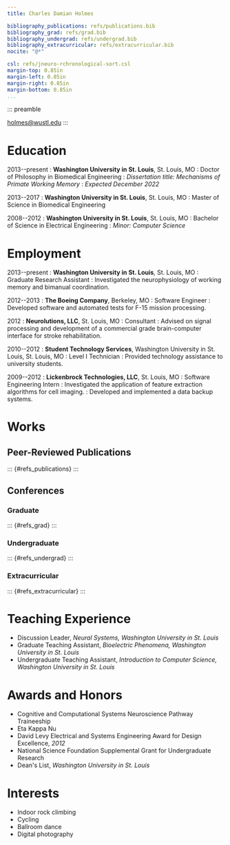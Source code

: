 ```yaml
---
title: Charles Damian Holmes

bibliography_publications: refs/publications.bib
bibliography_grad: refs/grad.bib
bibliography_undergrad: refs/undergrad.bib
bibliography_extracurricular: refs/extracurricular.bib
nocite: "@*"

csl: refs/jneuro-rchronological-sort.csl
margin-top: 0.85in
margin-left: 0.85in
margin-right: 0.85in
margin-bottom: 0.85in
...
```


::: preamble
<!-- Neuroscientist | Engineer | Programmer -->

[holmes@wustl.edu](mailto:holmes@wustl.edu)
:::

# Education

2013--present
: **Washington University in St. Louis**, St. Louis, MO
: Doctor of Philosophy in Biomedical Engineering
: *Dissertation title: Mechanisms of Primate Working Memory*
: *Expected December 2022*

2013--2017
: **Washington University in St. Louis**, St. Louis, MO
: Master of Science in Biomedical Engineering

2008--2012
: **Washington University in St. Louis**, St. Louis, MO
: Bachelor of Science in Electrical Engineering
: *Minor: Computer Science*

# Employment

2013--present
: **Washington University in St. Louis**, St. Louis, MO
: Graduate Research Assistant
: Investigated the neurophysiology of working memory and bimanual coordination.

2012--2013
: **The Boeing Company**, Berkeley, MO
: Software Engineer
: Developed software and automated tests for F-15 mission processing.

2012
: **Neurolutions, LLC**, St. Louis, MO
: Consultant
: Advised on signal processing and development of a commercial grade brain-computer interface for stroke rehabilitation.

2010--2012
: **Student Technology Services**, Washington University in St. Louis, St. Louis, MO
: Level I Technician
: Provided technology assistance to university students.

2009--2012
: **Lickenbrock Technologies, LLC**, St. Louis, MO
: Software Engineering Intern
: Investigated the application of feature extraction algorithms for cell imaging.
: Developed and implemented a data backup systems.

# Works

## Peer-Reviewed Publications

::: {#refs_publications}
:::

## Conferences

### Graduate

::: {#refs_grad}
:::

### Undergraduate

::: {#refs_undergrad}
:::

### Extracurricular

::: {#refs_extracurricular}
:::

# Teaching Experience

- Discussion Leader, *Neural Systems, Washington University in St. Louis*
- Graduate Teaching Assistant, *Bioelectric Phenomena, Washington University in St. Louis*
- Undergraduate Teaching Assistant, *Introduction to Computer Science, Washington University in St. Louis*

# Awards and Honors

- Cognitive and Computational Systems Neuroscience Pathway Traineeship
- Eta Kappa Nu
- David Levy Electrical and Systems Engineering Award for Design Excellence, *2012*
- National Science Foundation Supplemental Grant for Undergraduate Research
- Dean's List, *Washington University in St. Louis*

# Interests

- Indoor rock climbing
- Cycling
- Ballroom dance
- Digital photography
